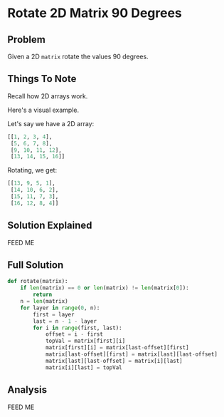 # Rotate 2D Matrix 90 Degrees

## Problem

Given a 2D `matrix` rotate the values 90 degrees.

## Things To Note

Recall how 2D arrays work.

Here's a visual example.

Let's say we have a 2D array:

```python
[[1, 2, 3, 4],
 [5, 6, 7, 8],
 [9, 10, 11, 12],
 [13, 14, 15, 16]]
```

Rotating, we get:

```python
[[13, 9, 5, 1],
 [14, 10, 6, 2],
 [15, 11, 7, 3],
 [16, 12, 8, 4]]
```

## Solution Explained

FEED ME

## Full Solution

```python
def rotate(matrix):
    if len(matrix) == 0 or len(matrix) != len(matrix[0]):
        return
    n = len(matrix)
    for layer in range(0, n):
        first = layer
        last = n - 1 - layer
        for i in range(first, last):
            offset = i - first
            topVal = matrix[first][i]
            matrix[first][i] = matrix[last-offset][first]
            matrix[last-offset][first] = matrix[last][last-offset]
            matrix[last][last-offset] = matrix[i][last]
            matrix[i][last] = topVal
```

## Analysis

FEED ME
